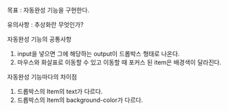 목표 : 자동완성 기능을 구현한다.

유의사항 : 추상화란 무엇인가?

자동완성 기능의 공통사항
1. input을 넣으면 그에 해당하는 output이 드롭박스 형태로 나온다.
2. 마우스와 화살표로 이동할 수 있고 이동할 때 포커스 된 item은 배경색이 달라진다.


자동완성 기능마다의 차이점
1. 드롭박스의 Item의 text가 다르다.
2. 드롭박스의 Item의 background-color가 다르다.
